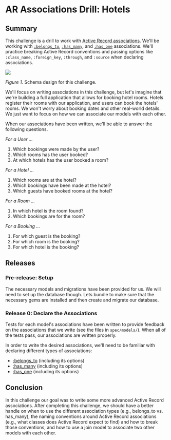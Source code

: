 # AR Associations Drill:  Hotels

## Summary
This challenge is a drill to work with [Active Record associations][RailsGuides Associations].  We'll be working with [`:belongs_to`][belongs_to], [`:has_many`][has_many], and [`:has_one`][has_one] associations.  We'll practice breaking Active Record conventions and passing options like `:class_name`, `:foreign_key`, `:through`, and `:source` when declaring associations.

![](hotels_schema.png)

*Figure 1*. Schema design for this challenge.

We'll focus on writing associations in this challenge, but let's imagine that we're building a full application that allows for booking hotel rooms. Hotels register their rooms with our application, and users can book the hotels' rooms.  We won't worry about booking dates and other real-world details.  We just want to focus on how we can associate our models with each other.
 
When our associations have been written, we'll be able to answer the following questions.

*For a User ...*

1. Which bookings were made by the user?
2. Which rooms has the user booked?
3. At which hotels has the user booked a room?


*For a Hotel ...*

1. Which rooms are at the hotel?
2. Which bookings have been made at the hotel?
3. Which guests have booked rooms at the hotel?

*For a Room ...*

1. In which hotel is the room found?
2. Which bookings are for the room?

*For a Booking ...*

1. For which guest is the booking?
2. For which room is the booking?
3. For which hotel is the booking?

## Releases

### Pre-release: Setup
The necessary models and migrations have been provided for us.  We will need to set up the database though.  Lets bundle to make sure that the necessary gems are installed and then create and migrate our database.


### Release 0: Declare the Associations
Tests for each model's associations have been written to provide feedback on the associations that we write (see the files in `spec/models/`).  When all of the tests pass, our associations are written properly.

In order to write the desired associations, we'll need to be familiar with declaring different types of associations:

- [:belongs_to][RailsGuides belongs_to] (including its options)
- [:has_many][RailsGuides has_many] (including its options)
- [:has_one][RailsGuides has_one] (including its options)


## Conclusion

In this challenge our goal was to write some more advanced Active Record associations.  After completing this challenge, we should have a better handle on when to use the different association types (e.g., belongs_to vs. has_many), the naming conventions around Active Record associations (e.g., what classes does Active Record expect to find) and how to break those conventions, and how to use a join model to associate two other models with each other.

[belongs_to]: http://apidock.com/rails/ActiveRecord/Associations/ClassMethods/belongs_to
[has_many]: http://apidock.com/rails/v4.2.1/ActiveRecord/Associations/ClassMethods/has_many
[has_one]: http://apidock.com/rails/v4.2.1/ActiveRecord/Associations/ClassMethods/has_one
[RailsGuides Associations]: http://guides.rubyonrails.org/association_basics.html
[RailsGuides belongs_to]: http://guides.rubyonrails.org/association_basics.html#the-belongs-to-association
[RailsGuides has_many]: http://guides.rubyonrails.org/association_basics.html#the-has-many-association
[RailsGuides has_one]: http://guides.rubyonrails.org/association_basics.html#the-has-one-association

